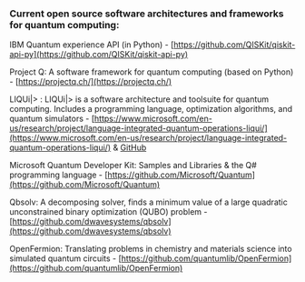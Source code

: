 ### Current open source software architectures and frameworks for quantum computing:

IBM Quantum experience API (in Python) - [https://github.com/QISKit/qiskit-api-py](https://github.com/QISKit/qiskit-api-py)

Project Q: A software framework for quantum computing (based
on Python) - [https://projectq.ch/](https://projectq.ch/)

LIQUi|&gt; : LIQUi|&gt; is a software architecture and
toolsuite for quantum computing. Includes a programming language, optimization
algorithms, and quantum simulators - [https://www.microsoft.com/en-us/research/project/language-integrated-quantum-operations-liqui/](https://www.microsoft.com/en-us/research/project/language-integrated-quantum-operations-liqui/) & [GitHub](http://stationq.github.io/Liquid/)

Microsoft Quantum Developer Kit: Samples and Libraries &
the Q# programming language - [https://github.com/Microsoft/Quantum](https://github.com/Microsoft/Quantum)

Qbsolv: A decomposing solver, finds a minimum value of a
large quadratic unconstrained binary optimization (QUBO) problem - [https://github.com/dwavesystems/qbsolv](https://github.com/dwavesystems/qbsolv)

OpenFermion: Translating problems in chemistry and materials
science into simulated quantum circuits - [https://github.com/quantumlib/OpenFermion](https://github.com/quantumlib/OpenFermion)
